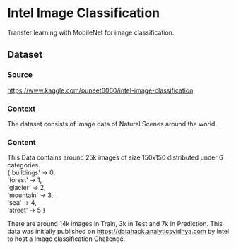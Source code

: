 # Intel Image Classification 

Transfer learning with MobileNet for image classification. 

## Dataset

### Source

https://www.kaggle.com/puneet6060/intel-image-classification    

### Context         
The dataset consists of image data of Natural Scenes around the world.

### Content     
This Data contains around 25k images of size 150x150 distributed under 6 categories.    
{'buildings' -> 0,  
'forest' -> 1,  
'glacier' -> 2,     
'mountain' -> 3,    
'sea' -> 4,     
'street' -> 5 }

There are around 14k images in Train, 3k in Test and 7k in Prediction.
This data was initially published on https://datahack.analyticsvidhya.com by Intel to host a Image classification Challenge.

